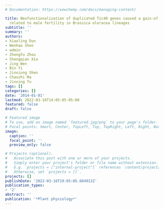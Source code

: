 ```yaml
---
# Documentation: https://wowchemy.com/docs/managing-content/

title: Neofunctionalization of duplicated Tic40 genes caused a gain-of-function variation
  related to male fertility in Brassica oleracea lineages
subtitle: ''
summary: ''
authors:
- Xiaoling Dun
- Wenhao Shen
- admin
- Zhengfu Zhou
- Shengqian Xia
- Jing Wen
- Bin Yi
- Jinxiong Shen
- Chaozhi Ma
- Jinxing Tu
tags: []
categories: []
date: '2014-01-01'
lastmod: 2022-03-16T14:05:05-05:00
featured: false
draft: false

# Featured image
# To use, add an image named `featured.jpg/png` to your page's folder.
# Focal points: Smart, Center, TopLeft, Top, TopRight, Left, Right, BottomLeft, Bottom, BottomRight.
image:
  caption: ''
  focal_point: ''
  preview_only: false

# Projects (optional).
#   Associate this post with one or more of your projects.
#   Simply enter your project's folder or file name without extension.
#   E.g. `projects = ["internal-project"]` references `content/project/deep-learning/index.md`.
#   Otherwise, set `projects = []`.
projects: []
publishDate: '2022-03-16T19:05:05.604913Z'
publication_types:
- '2'
abstract: ''
publication: '*Plant physiology*'
---
```

